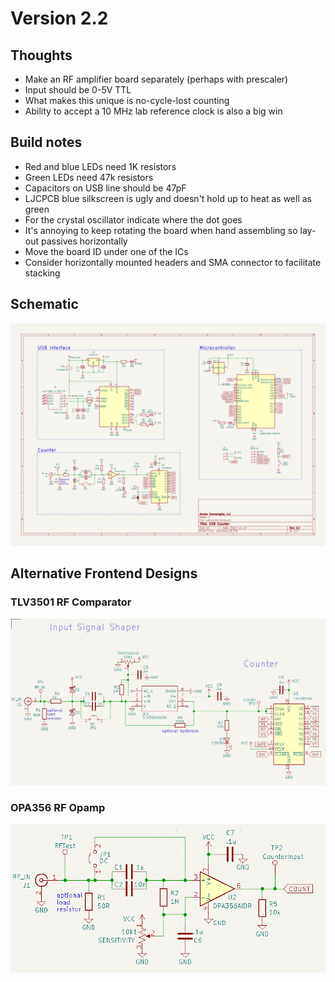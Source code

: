 # Version 2.2

## Thoughts

* Make an RF amplifier board separately (perhaps with prescaler)
* Input should be 0-5V TTL
* What makes this unique is no-cycle-lost counting
* Ability to accept a 10 MHz lab reference clock is also a big win

## Build notes
* Red and blue LEDs need 1K resistors
* Green LEDs need 47k resistors
* Capacitors on USB line should be 47pF
* LJCPCB blue silkscreen is ugly and doesn't hold up to heat as well as green
* For the crystal oscillator indicate where the dot goes
* It's annoying to keep rotating the board when hand assembling so lay-out passives horizontally
* Move the board ID under one of the ICs
* Consider horizontally mounted headers and SMA connector to facilitate stacking

## Schematic

![](schematic.png)

## Alternative Frontend Designs

### TLV3501 RF Comparator
![](comparator-TLV3501-frontend-idea.png)

### OPA356 RF Opamp
![](opamp-opa356-frontend-idea.png)
